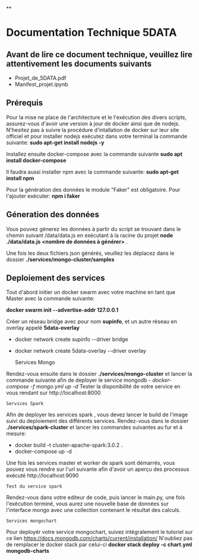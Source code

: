 **

# Documentation Technique 5DATA

## Avant de lire ce document technique, veuillez lire attentivement les documents suivants

- Projet_de_5DATA.pdf
- Manifest_projet.ipynb


## **Prérequis**

Pour la mise ne place de l'architecture et le l'exécution des divers scripts, assurez-vous d'avoir une version à jour de docker ainsi que de nodejs.
N'hesitez pas à suivre la procédure d'intallation de docker sur leur site officiel et pour installer nodejs exécutez dans votre terminal la commande suivante:
**sudo apt-get install nodejs -y**

Installez ensuite docker-compose avec la commande suivante **sudo apt install docker-compose**

Il faudra aussi installer npm avec la commande suivante: **sudo apt-get install npm**

Pour la génération des données le module "Faker" est obligatoire. Pour l'ajouter exécuter: **npm i faker**

## **Géneration des données**

Vous pouvez génerez les données à partir du script se trouvant dans le chemin suivant /data/data.js
en exécutant à la racine du projet **node ./data/data.js <nombre de données à générer>** .

Une fois les deux fichiers json générés, veuillez les déplacez dans le dossier **./services/mongo-cluster/samples**

## **Deploiement des services**

Tout d'abord initier un docker swarm avec votre machine en tant que Master avec la commande suivante:

**docker swarm init --advertise-addr 127.0.0.1**

Créer un réseau bridge  avec pour nom **supinfo**, et un autre réseau en overlay appelé **5data-overlay**
	
- docker network create supinfo --driver bridge 
- docker network create 5data-overlay --driver overlay

   
	Services Mongo

Rendez-vous ensuite dans le dossier **./services/mongo-cluster** et lancer la commande suivante afin de deployer le service mongodb
        - *docker-compose -f mongo.yml up -d*
Tester la disponibilité de votre service en vous rendant sur http://localhost:8000
		
    Services Spark
Afin de deployer les services spark , vous devez lancer le build de l'image suivi du deploiement des différents services.
Rendez-vous dans le dossier **./services/spark-cluster** et lancer les commandes suivantes au fur et à mesure:
- docker build -t cluster-apache-spark:3.0.2 . 
- docker-compose up -d

Une fois les services master et worker de spark sont démarrés, vous pouvez vous rendre sur l'url suivante afin d'avoir un aperçu des processus exécuté http://localhost:9090

    Test du service spark

Rendez-vous dans votre editeur de code, puis lancer le main.py, une fois l'exécution terminé, vous aurez une nouvelle base de données sur l'interface mongo avec une collection contenant le résultat des calculs.

	Services mongochart
Pour deployér votre service mongochart, suivez intégralement le tutoriel sur ce lien https://docs.mongodb.com/charts/current/installation/
 N'oubliez pas de remplacer  le docker stack par celui-ci 
 **docker stack deploy -c chart.yml mongodb-charts**



